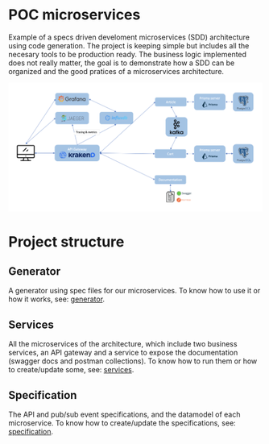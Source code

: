 # POC microservices

Example of a specs driven develoment microservices (SDD) architecture using code generation.
The project is keeping simple but includes all the necesary tools to be production ready. The business logic implemented does not really matter, the goal is to demonstrate how a SDD can be organized and the good pratices of a microservices architecture.

![](schema.png)

# Project structure

## **Generator**

A generator using spec files for our microservices. To know how to use it or how it works, see: [generator](generator).

## **Services**

All the microservices of the architecture, which include two business services, an API gateway and a service to expose the documentation (swagger docs and postman collections). To know how to run them or how to create/update some, see: [services](services).

## **Specification**

The API and pub/sub event specifications, and the datamodel of each microservice. To know how to create/update the specifications, see: [specification](specification).
